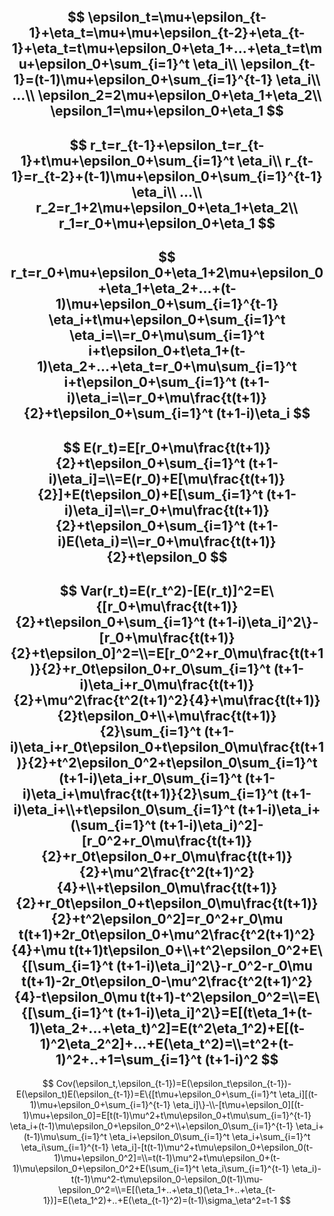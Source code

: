 $$
\epsilon_t=\mu+\epsilon_{t-1}+\eta_t=\mu+\mu+\epsilon_{t-2}+\eta_{t-1}+\eta_t=t\mu+\epsilon_0+\eta_1+...+\eta_t=t\mu+\epsilon_0+\sum_{i=1}^t \eta_i\\
\epsilon_{t-1}=(t-1)\mu+\epsilon_0+\sum_{i=1}^{t-1} \eta_i\\
...\\
\epsilon_2=2\mu+\epsilon_0+\eta_1+\eta_2\\
\epsilon_1=\mu+\epsilon_0+\eta_1
$$
---
$$
r_t=r_{t-1}+\epsilon_t=r_{t-1}+t\mu+\epsilon_0+\sum_{i=1}^t \eta_i\\
r_{t-1}=r_{t-2}+(t-1)\mu+\epsilon_0+\sum_{i=1}^{t-1} \eta_i\\
...\\
r_2=r_1+2\mu+\epsilon_0+\eta_1+\eta_2\\
r_1=r_0+\mu+\epsilon_0+\eta_1
$$
---
$$
r_t=r_0+\mu+\epsilon_0+\eta_1+2\mu+\epsilon_0+\eta_1+\eta_2+...+(t-1)\mu+\epsilon_0+\sum_{i=1}^{t-1} \eta_i+t\mu+\epsilon_0+\sum_{i=1}^t \eta_i=\\=r_0+\mu\sum_{i=1}^t i+t\epsilon_0+t\eta_1+(t-1)\eta_2+...+\eta_t=r_0+\mu\sum_{i=1}^t i+t\epsilon_0+\sum_{i=1}^t (t+1-i)\eta_i=\\=r_0+\mu\frac{t(t+1)}{2}+t\epsilon_0+\sum_{i=1}^t (t+1-i)\eta_i
$$
---
$$
E(r_t)=E[r_0+\mu\frac{t(t+1)}{2}+t\epsilon_0+\sum_{i=1}^t (t+1-i)\eta_i]=\\=E(r_0)+E[\mu\frac{t(t+1)}{2}]+E(t\epsilon_0)+E[\sum_{i=1}^t (t+1-i)\eta_i]=\\=r_0+\mu\frac{t(t+1)}{2}+t\epsilon_0+\sum_{i=1}^t (t+1-i)E(\eta_i)=\\=r_0+\mu\frac{t(t+1)}{2}+t\epsilon_0
$$
---
$$
Var(r_t)=E(r_t^2)-[E(r_t)]^2=E\{[r_0+\mu\frac{t(t+1)}{2}+t\epsilon_0+\sum_{i=1}^t (t+1-i)\eta_i]^2\}-[r_0+\mu\frac{t(t+1)}{2}+t\epsilon_0]^2=\\=E[r_0^2+r_0\mu\frac{t(t+1)}{2}+r_0t\epsilon_0+r_0\sum_{i=1}^t (t+1-i)\eta_i+r_0\mu\frac{t(t+1)}{2}+\mu^2\frac{t^2(t+1)^2}{4}+\mu\frac{t(t+1)}{2}t\epsilon_0+\\+\mu\frac{t(t+1)}{2}\sum_{i=1}^t (t+1-i)\eta_i+r_0t\epsilon_0+t\epsilon_0\mu\frac{t(t+1)}{2}+t^2\epsilon_0^2+t\epsilon_0\sum_{i=1}^t (t+1-i)\eta_i+r_0\sum_{i=1}^t (t+1-i)\eta_i+\mu\frac{t(t+1)}{2}\sum_{i=1}^t (t+1-i)\eta_i+\\+t\epsilon_0\sum_{i=1}^t (t+1-i)\eta_i+(\sum_{i=1}^t (t+1-i)\eta_i)^2]-[r_0^2+r_0\mu\frac{t(t+1)}{2}+r_0t\epsilon_0+r_0\mu\frac{t(t+1)}{2}+\mu^2\frac{t^2(t+1)^2}{4}+\\+t\epsilon_0\mu\frac{t(t+1)}{2}+r_0t\epsilon_0+t\epsilon_0\mu\frac{t(t+1)}{2}+t^2\epsilon_0^2]=r_0^2+r_0\mu t(t+1)+2r_0t\epsilon_0+\mu^2\frac{t^2(t+1)^2}{4}+\mu t(t+1)t\epsilon_0+\\+t^2\epsilon_0^2+E\{[\sum_{i=1}^t (t+1-i)\eta_i]^2\}-r_0^2-r_0\mu t(t+1)-2r_0t\epsilon_0-\mu^2\frac{t^2(t+1)^2}{4}-t\epsilon_0\mu t(t+1)-t^2\epsilon_0^2=\\=E\{[\sum_{i=1}^t (t+1-i)\eta_i]^2\}=E[(t\eta_1+(t-1)\eta_2+...+\eta_t)^2]=E(t^2\eta_1^2)+E[(t-1)^2\eta_2^2]+...+E(\eta_t^2)=\\=t^2+(t-1)^2+..+1=\sum_{i=1}^t (t+1-i)^2
$$
---
$$
Cov(\epsilon_t,\epsilon_{t-1})=E(\epsilon_t\epsilon_{t-1})-E(\epsilon_t)E(\epsilon_{t-1})=E\{[t\mu+\epsilon_0+\sum_{i=1}^t \eta_i][(t-1)\mu+\epsilon_0+\sum_{i=1}^{t-1} \eta_i]\}-\\-[t\mu+\epsilon_0][(t-1)\mu+\epsilon_0]=E[t(t-1)\mu^2+t\mu\epsilon_0+t\mu\sum_{i=1}^{t-1} \eta_i+(t-1)\mu\epsilon_0+\epsilon_0^2+\\+\epsilon_0\sum_{i=1}^{t-1} \eta_i+(t-1)\mu\sum_{i=1}^t \eta_i+\epsilon_0\sum_{i=1}^t \eta_i+\sum_{i=1}^t \eta_i\sum_{i=1}^{t-1} \eta_i]-[t(t-1)\mu^2+t\mu\epsilon_0+\epsilon_0(t-1)\mu+\epsilon_0^2]=\\=t(t-1)\mu^2+t\mu\epsilon_0+(t-1)\mu\epsilon_0+\epsilon_0^2+E(\sum_{i=1}^t \eta_i\sum_{i=1}^{t-1} \eta_i)-t(t-1)\mu^2-t\mu\epsilon_0-\epsilon_0(t-1)\mu-\epsilon_0^2=\\=E[(\eta_1+..+\eta_t)(\eta_1+..+\eta_{t-1})]=E(\eta_1^2)+..+E(\eta_{t-1}^2)=(t-1)\sigma_\eta^2=t-1
$$